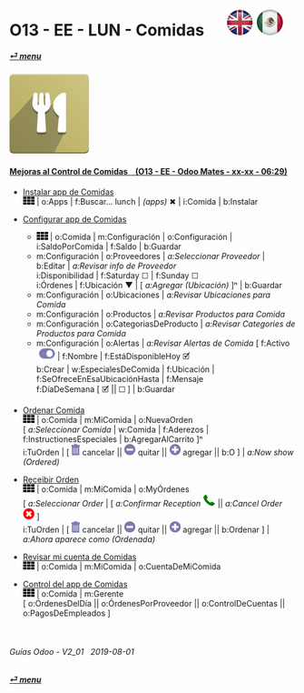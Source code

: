 # O13 - EE - LUN - Comidas &nbsp;&nbsp;&nbsp;&nbsp; [![en-uk](/doc/img/en-uk_flag_button_small.png)](/en-uk/o13/ee/lun/en-uk-o13-ee-lun-lunch-guides.md) [ ![es-mx](/doc/img/es-mx_flag_button_small.png)](/es-mx/o13/ee/lun/es-mx-o13-ee-lun-lunch-guides.md)
#### [_&#x23CE; menu_](/es-mx/o13/ee/es-mx-o13-ee-guides-menu.md)  
### ![lun](/doc/img/lunch.png)

#### [Mejoras al Control de Comidas &nbsp;&nbsp; (O13 - EE - Odoo Mates - xx-xx - 06:29)](https://youtube.com/embed/ka8Zj8XcXPg?autoplay=1&start=4&end=0&rel=0)<br>

- [Instalar app de Comidas ](https://youtube.com/embed/ka8Zj8XcXPg?autoplay=1&start=0&end=24s&rel=0)  
  ![apps](/doc/img/apps.png) | o:Apps | f:Buscar... lunch | _(apps)_ &#x2716; | i:Comida | b:Instalar  

- [Configurar app de Comidas](https://youtube.com/embed/ka8Zj8XcXPg?autoplay=1&start=27s&end=2m23s&rel=0)  
  - ![apps](/doc/img/apps.png) | o:Comida | m:Configuración | o:Configuración | i:SaldoPorComida | f:Saldo | b:Guardar  
  - m:Configuración | o:Proveedores | _a:Seleccionar Proveedor_ | b:Editar | _a:Revisar info de Proveedor_  
    i:Disponibilidad | f:Saturday &#x2610; | f:Sunday &#x2610;  
    i:Órdenes | f:Ubicación &#x25BC; | \[ _a:Agregar (Ubicación)_ ]&#x207F; | b:Guardar  
  - m:Configuración | o:Ubicaciones | _a:Revisar Ubicaciones para Comida_  
  - m:Configuración | o:Productos | _a:Revisar Productos para Comida_  
  - m:Configuración | o:CategoriasDeProducto | _a:Revisar Categories de Productos para Comida_  
  - m:Configuración | o:Alertas | _a:Revisar Alertas de Comida_
    \[ f:Activo ![active](/doc/img/active.png) | f:Nombre | f:EstáDisponibleHoy &#x1F5F9;  
    b:Crear | w:EspecialesDeComida | f:Ubicación | f:SeOfreceEnEsaUbicaciónHasta | f:Mensaje  
	f:DíaDeSemana \[ &#x1F5F9;	|| &#x2610; ] | b:Guardar

- [Ordenar Comida](https://youtube.com/embed/ka8Zj8XcXPg?autoplay=1&start=3m21s&end=5m14s&rel=0)  
  ![apps](/doc/img/apps.png) | o:Comida | m:MiComida | o:NuevaOrden  
  \[ _a:Seleccionar Comida_ | w:Comida | f:Aderezos | f:InstructionesEspeciales | b:AgregarAlCarrito ]&#x207F;  
  i:TuOrden | \[ ![trashcan](/doc/img/trashcan.png) cancelar || ![sub](/doc/img/button_sub.png) quitar || ![add](/doc/img/button_add.png) agregar || b:O ] | _a:Now show (Ordered)_   
  
- [Receibir Orden](https://youtube.com/embed/ka8Zj8XcXPg?autoplay=1&start=5m15s&end=5m27s&rel=0)  
  ![apps](/doc/img/apps.png) | o:Comida | m:MiComida | o:MyÓrdenes  
  \[ _a:Seleccionar Order_ | \[ _a:Confirmar Reception_ ![phone_receiver](/doc/img/phone_receiver.png) || _a:Cancel Order_ ![cancel](/doc/img/cancel.png) ]  
  i:TuOrden | \[ ![trashcan](/doc/img/trashcan.png) cancelar || ![sub](/doc/img/button_sub.png) quitar || ![add](/doc/img/button_add.png) agregar || b:Ordenar ] | _a:Ahora aparece como (Ordenada)_  
  
- [Revisar mi cuenta de Comidas](https://youtube.com/embed/ka8Zj8XcXPg?autoplay=1&start=5m15s&end=5m34s&rel=0)  
  ![apps](/doc/img/apps.png) | o:Comida | m:MiComida | o:CuentaDeMiComida

- [Control del app de Comidas](https://youtube.com/embed/ka8Zj8XcXPg?autoplay=1&start=5m38s&end=6m02s&rel=0)  
  ![apps](/doc/img/apps.png) | o:Comida | m:Gerente  
  \[ o:ÓrdenesDelDía || o:ÓrdenesPorProveedor || o:ControlDeCuentas || o:PagosDeEmpleados ]
  
<br>
	
###### Guías Odoo - V2_01 &nbsp; 2019-08-01  
**[_&#x23CE; menu_](/es-mx/o13/ee/es-mx-o13-ee-guides-menu.md)**  
